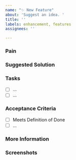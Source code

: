 ```yaml
---
name: "✨ New Feature"
about: 'Suggest an idea. '
title: ''
labels: enhancement, features
assignees: ''

---
```


<!-- These comments automatically delete -->
<!-- **Tip:** Delete parts that are not relevant -->
  
### Pain
<!-- Explain the pain you are experiencing -->

### Suggested Solution
<!-- Describe the solution you'd like -->

### Tasks
<!--Add GitHub tasks-->
- [ ] ...
- [ ] ...

### Acceptance Criteria
<!-- Acceptance Criteria helps to answer the question "How will I know when I'm done with this story?". It defines the  requirements that must be met for the story to be completed. See https://www.ssw.com.au/rules/acceptance-criteria -->
- [ ] Meets Definition of Done
- [ ] ...

### More Information
<!-- Add any other context here. -->

### Screenshots
<!-- If applicable, add screenshots to help explain your problem. -->
